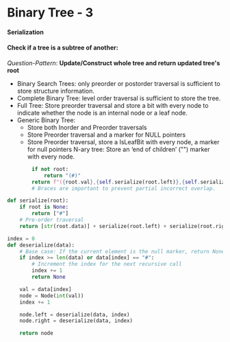 # Binary Tree - 3

#### Serialization
#### Check if a tree is a subtree of another:
*Question-Pattern*: **Update/Construct whole tree and return updated tree's root** 

* Binary Search Trees: only preorder or postorder traversal is sufficient to store structure information.
* Complete Binary Tree: level order traversal is sufficient to store the tree. 
* Full Tree: Store preorder traversal and store a bit with every node to indicate whether the node is an internal node or a leaf node.
* Generic Binary Tree:
  * Store both Inorder and Preorder traversals
  * Store Preorder traversal and a marker for NULL pointers
  * Store Preorder traversal, store a IsLeafBit with every node, a marker for null pointers
 N-ary tree: Store an ‘end of children’ ("\") marker with every node. 

```python
        if not root:
            return "(#)"
        return f"({root.val},{self.serialize(root.left)},{self.serialize(root.right)})"
        # Braces are important to prevent partial incorrect overlap.
 ```

 
```python
def serialize(root):
    if root is None:
        return ["#"]
    # Pre-order traversal
    return [str(root.data)] + serialize(root.left) + serialize(root.right)

index = 0	
def deserialize(data):
    # Base case: If the current element is the null marker, return None.
    if index >= len(data) or data[index] == "#":
        # Increment the index for the next recursive call
        index += 1
        return None

    val = data[index]
    node = Node(int(val))
    index += 1

    node.left = deserialize(data, index)
    node.right = deserialize(data, index)

    return node
```

